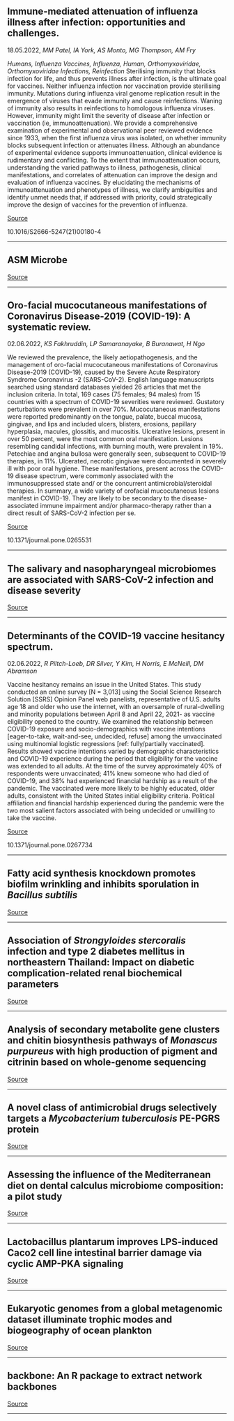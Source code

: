 ## Immune-mediated attenuation of influenza illness after infection: opportunities and challenges.
 18.05.2022, _MM Patel, IA York, AS Monto, MG Thompson, AM Fry_


_Humans, Influenza Vaccines, Influenza, Human, Orthomyxoviridae, Orthomyxoviridae Infections, Reinfection_
Sterilising immunity that blocks infection for life, and thus prevents illness after infection, is the ultimate goal for vaccines. Neither influenza infection nor vaccination provide sterilising immunity. Mutations during influenza viral genome replication result in the emergence of viruses that evade immunity and cause reinfections. Waning of immunity also results in reinfections to homologous influenza viruses. However, immunity might limit the severity of disease after infection or vaccination (ie, immunoattenuation). We provide a comprehensive examination of experimental and observational peer reviewed evidence since 1933, when the first influenza virus was isolated, on whether immunity blocks subsequent infection or attenuates illness. Although an abundance of experimental evidence supports immunoattenuation, clinical evidence is rudimentary and conflicting. To the extent that immunoattenuation occurs, understanding the varied pathways to illness, pathogenesis, clinical manifestations, and correlates of attenuation can improve the design and evaluation of influenza vaccines. By elucidating the mechanisms of immunoattenuation and phenotypes of illness, we clarify ambiguities and identify unmet needs that, if addressed with priority, could strategically improve the design of vaccines for the prevention of influenza.

[Source](https://asm.org/Events/ASM-Microbe/Home)

10.1016/S2666-5247(21)00180-4

---

## ASM Microbe

[Source](https://asm.org/Events/ASM-Microbe/Home)

---

## Oro-facial mucocutaneous manifestations of Coronavirus Disease-2019 (COVID-19): A systematic review.
 02.06.2022, _KS Fakhruddin, LP Samaranayake, B Buranawat, H Ngo_


We reviewed the prevalence, the likely aetiopathogenesis, and the management of oro-facial mucocutaneous manifestations of Coronavirus Disease-2019 (COVID-19), caused by the Severe Acute Respiratory Syndrome Coronavirus -2 (SARS-CoV-2). English language manuscripts searched using standard databases yielded 26 articles that met the inclusion criteria. In total, 169 cases (75 females; 94 males) from 15 countries with a spectrum of COVID-19 severities were reviewed. Gustatory perturbations were prevalent in over 70%. Mucocutaneous manifestations were reported predominantly on the tongue, palate, buccal mucosa, gingivae, and lips and included ulcers, blisters, erosions, papillary hyperplasia, macules, glossitis, and mucositis. Ulcerative lesions, present in over 50 percent, were the most common oral manifestation. Lesions resembling candidal infections, with burning mouth, were prevalent in 19%. Petechiae and angina bullosa were generally seen, subsequent to COVID-19 therapies, in 11%. Ulcerated, necrotic gingivae were documented in severely ill with poor oral hygiene. These manifestations, present across the COVID-19 disease spectrum, were commonly associated with the immunosuppressed state and/ or the concurrent antimicrobial/steroidal therapies. In summary, a wide variety of orofacial mucocutaneous lesions manifest in COVID-19. They are likely to be secondary to the disease-associated immune impairment and/or pharmaco-therapy rather than a direct result of SARS-CoV-2 infection per se.

[Source](https://journals.plos.org/plosone/article?id=10.1371/journal.pone.0265531)

10.1371/journal.pone.0265531

---

## The salivary and nasopharyngeal microbiomes are associated with SARS-CoV-2 infection and disease severity

[Source](https://www.biorxiv.org/content/10.1101/2022.05.31.494162v1.abstract?%3Fcollection=)

---

## Determinants of the COVID-19 vaccine hesitancy spectrum.
 02.06.2022, _R Piltch-Loeb, DR Silver, Y Kim, H Norris, E McNeill, DM Abramson_


Vaccine hesitancy remains an issue in the United States. This study conducted an online survey [N = 3,013] using the Social Science Research Solution [SSRS] Opinion Panel web panelists, representative of U.S. adults age 18 and older who use the internet, with an oversample of rural-dwelling and minority populations between April 8 and April 22, 2021- as vaccine eligibility opened to the country. We examined the relationship between COVID-19 exposure and socio-demographics with vaccine intentions [eager-to-take, wait-and-see, undecided, refuse] among the unvaccinated using multinomial logistic regressions [ref: fully/partially vaccinated]. Results showed vaccine intentions varied by demographic characteristics and COVID-19 experience during the period that eligibility for the vaccine was extended to all adults. At the time of the survey approximately 40% of respondents were unvaccinated; 41% knew someone who had died of COVID-19, and 38% had experienced financial hardship as a result of the pandemic. The vaccinated were more likely to be highly educated, older adults, consistent with the United States initial eligibility criteria. Political affiliation and financial hardship experienced during the pandemic were the two most salient factors associated with being undecided or unwilling to take the vaccine.

[Source](https://journals.plos.org/plosone/article?id=10.1371/journal.pone.0267734)

10.1371/journal.pone.0267734

---

## Fatty acid synthesis knockdown promotes biofilm wrinkling and inhibits sporulation in <em>Bacillus subtilis</em>

[Source](https://www.biorxiv.org/content/10.1101/2022.05.31.494136v1.abstract?%3Fcollection=)

---

## Association of <em>Strongyloides stercoralis</em> infection and type 2 diabetes mellitus in northeastern Thailand: Impact on diabetic complication-related renal biochemical parameters

[Source](https://journals.plos.org/plosone/article?id=10.1371/journal.pone.0269080)

---

## Analysis of secondary metabolite gene clusters and chitin biosynthesis pathways of <em>Monascus purpureus </em>with high production of pigment and citrinin based on whole-genome sequencing

[Source](https://journals.plos.org/plosone/article?id=10.1371/journal.pone.0263905)

---

## A novel class of antimicrobial drugs selectively targets a <em>Mycobacterium tuberculosis</em> PE-PGRS protein

[Source](https://journals.plos.org/plosbiology/article?id=10.1371/journal.pbio.3001648)

---

## Assessing the influence of the Mediterranean diet on dental calculus microbiome composition: a pilot study

[Source](https://www.biorxiv.org/content/10.1101/2022.06.01.494314v1.abstract?%3Fcollection=)

---

## Lactobacillus plantarum improves LPS-induced Caco2 cell line intestinal barrier damage via cyclic AMP-PKA signaling

[Source](https://journals.plos.org/plosone/article?id=10.1371/journal.pone.0267831)

---

## Eukaryotic genomes from a global metagenomic dataset illuminate trophic modes and biogeography of ocean plankton 

[Source](https://www.biorxiv.org/content/10.1101/2021.07.25.453713v2.abstract?%3Fcollection=)

---

## backbone: An R package to extract network backbones

[Source](https://journals.plos.org/plosone/article?id=10.1371/journal.pone.0269137)

---

